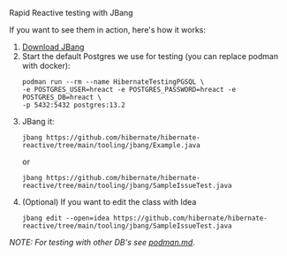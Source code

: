Rapid Reactive testing with JBang

If you want to see them in action, here's how it works:

1. [Download JBang](https://www.jbang.dev/download)
2. Start the default Postgres we use for testing (you can replace podman with docker):
    ```
    podman run --rm --name HibernateTestingPGSQL \
    -e POSTGRES_USER=hreact -e POSTGRES_PASSWORD=hreact -e POSTGRES_DB=hreact \
    -p 5432:5432 postgres:13.2
    ```
3. JBang it:
    ```
    jbang https://github.com/hibernate/hibernate-reactive/tree/main/tooling/jbang/Example.java
    ```
   or
    ```
    jbang https://github.com/hibernate/hibernate-reactive/tree/main/tooling/jbang/SampleIssueTest.java
    ```
4. (Optional) If you want to edit the class with Idea
    ```
    jbang edit --open=idea https://github.com/hibernate/hibernate-reactive/tree/main/tooling/jbang/SampleIssueTest.java
    ```

_NOTE: For testing with other DB's see [podman.md](https://github.com/hibernate/hibernate-reactive/blob/main/podman.md)_.